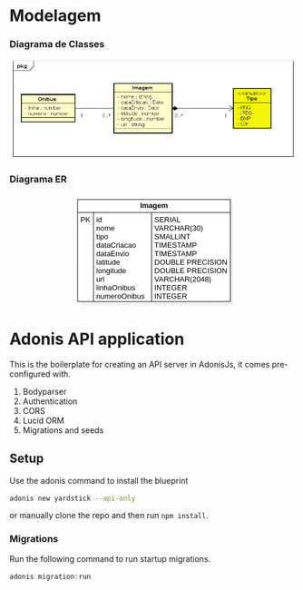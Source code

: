 # Modelagem

### Diagrama de Classes
<p align="center">
    <img src="https://github.com/gps20191/api-denuncia/blob/master/documentation/App-denuncia%20Class%20Diagram.png?raw=true">
</p>

### Diagrama ER
<p align="center">
    <img src="https://github.com/gps20191/api-denuncia/blob/master/documentation/Modelo%20ER%20BD.png?raw=true">
</p>

# Adonis API application

This is the boilerplate for creating an API server in AdonisJs, it comes pre-configured with.

1. Bodyparser
2. Authentication
3. CORS
4. Lucid ORM
5. Migrations and seeds

## Setup

Use the adonis command to install the blueprint

```bash
adonis new yardstick --api-only
```

or manually clone the repo and then run `npm install`.


### Migrations

Run the following command to run startup migrations.

```js
adonis migration:run
```
